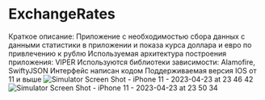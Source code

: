 # ExchangeRates
Краткое описание:
Приложение с необходимостью сбора данных с данными статистики в приложении и показа курса доллара и евро по привлечению к рублю
Используемая архитектура построения приложения: VIPER
Используются библиотеки зависимости: Alamofire, SwiftyJSON
Интерфейс написан кодом
Поддерживаемая версия IOS от 11 и выше
![Simulator Screen Shot - iPhone 11 - 2023-04-23 at 23 46 42](https://user-images.githubusercontent.com/94930706/233865607-74ac7225-7dd5-4608-879a-97576043d740.png)
![Simulator Screen Shot - iPhone 11 - 2023-04-23 at 23 50 34](https://user-images.githubusercontent.com/94930706/233865612-191a8400-61a6-45f9-bcdf-763bcd7e86c4.png)
